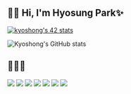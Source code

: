 
<!--
- 🔭 I’m currently working on ...
- 🌱 I’m currently learning ...
- 👯 I’m looking to collaborate on ...
- 🤔 I’m looking for help with ...
- 💬 Ask me about ...
- 📫 How to reach me: ...
- 😄 Pronouns: ...
- ⚡ Fun fact: ...-->
## 🙌🏼 Hi,  I'm Hyosung Park✨    

<!-- [Notion](https://www.notion.so/Hyo-s-a5f051fe47964b429e26812910299dd7)   
 [DevBlog](https://hyos-inside.tistory.com/) -->

[![kyoshong's 42 stats](https://badge42.herokuapp.com/api/stats/hyospark?privacyEmail=true)](https://github.com/JaeSeoKim/badge42)



![Kyoshong's GitHub stats](https://github-readme-stats.vercel.app/api?username=kyoshong&show_icons=true&theme=tokyonight)


## 👩🏻‍💻  
![](https://img.shields.io/badge/Java-007396?style=flat-square&logo=Java&logoColor=white)
![](https://img.shields.io/badge/%20C%20%20-A8B9CC?style=flat-square&logo=C&logoColor=white)
![](https://img.shields.io/badge/JavaScript-F7DF1E?style=flat-square&logo=JavaScript&logoColor=white)
![](https://img.shields.io/badge/Spring-6DB33F?style=flat-square&logo=spring&logoColor=white)
![](https://img.shields.io/badge/MySQL-4479A1?style=flat-square&logo=MySQL&logoColor=white)
![](https://img.shields.io/badge/CSS3-1572B6?style=flat-square&logo=css3&logoColor=white)
![](https://img.shields.io/badge/HTML5-E34F26?style=flat-square&logo=html5&logoColor=white)

